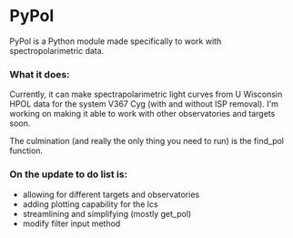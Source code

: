 # PyPol

PyPol is a Python module made specifically to work with spectropolarimetric data. 


### What it does:

Currently, it can make spectrapolarimetric light curves from U Wisconsin HPOL data for the system V367 Cyg (with and without ISP removal). I'm working on making it able to work with other observatories and targets soon.

The culmination (and really the only thing you need to run) is the find_pol function.

### On the update to do list is:

- allowing for different targets and observatories
- adding plotting capability for the lcs
- streamlining and simplifying (mostly get_pol)
- modify filter input method
